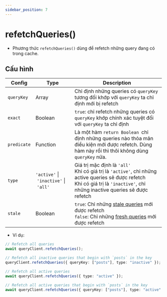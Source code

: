 ```yaml
---
sidebar_position: 7
---
```


# refetchQueries()

- Phương thức `refetchQueries()` dùng để refetch những query đang có trong cache.

## Cấu hình

| Config      | Type                                  | Description                                                                                                                                                                                             |
| ----------- | ------------------------------------- | ------------------------------------------------------------------------------------------------------------------------------------------------------------------------------------------------------- |
| `queryKey`  | Array                                 | Chỉ định những queries có `queryKey` tương đối khớp với `queryKey` ta chỉ định mới bị refetch                                                                                                           |
| `exact`     | Boolean                               | `true`: chỉ refetch những queries có `queryKey` khớp chính xác tuyệt đối với `queryKey` ta chỉ định                                                                                                     |
| `predicate` | Function                              | Là một hàm `return Boolean `chỉ định những queries nào thỏa mãn điều kiện mới được refetch. Dùng hàm này rồi thì thôi không dùng `queryKey` nữa.                                                        |
| `type`      | `'active'` \| `'inactive'` \| `'all'` | Giá trị mặc định là `'all'`<br />Khi có giá trị là `'active'`, chỉ những active queries sẽ được refetch<br />Khi có giá trị là `'inactive'`, chỉ những inactive queries sẽ được refetch                 |
| `stale`     | Boolean                               | `true`: Chỉ những [stale queries](../#vòng-đời-của-một-query-trong-react-query) mới được refetch<br />`false`: Chỉ những [fresh queries](../#vòng-đời-của-một-query-trong-react-query) mới được refetch |

- Ví dụ:

```ts
// Refetch all queries
await queryClient.refetchQueries();

// Refetch all inactive queries that begin with `posts` in the key
queryClient.refetchQueries({ queryKey: ["posts"], type: "inactive" });

// Refetch all active queries
await queryClient.refetchQueries({ type: "active" });

// Refetch all active queries that begin with `posts` in the key
await queryClient.refetchQueries({ queryKey: ["posts"], type: "active" });
```
